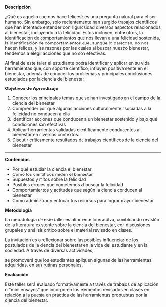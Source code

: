 
**Descripción**
<!-- ![alt text]({{ "/images/logo_DEI.png" | absolute_url }}) -->

¿Qué es aquello que nos hace felices? es una pregunta natural para el ser humano. Sin embargo, solo recientemente han surgido trabajos científicos que han intentado entender con rigurosidad diversos aspectos relacionados al bienestar, incluyendo a la felicidad. Estos incluyen, entre otros, la identificación de comportamientos que nos llevan a una felicidad sostenida, la identificación de comportamientos que, aunque lo parezcan, no nos hacen felices, y las razones por las cuales al buscar nuestro bienestar, tendemos a elegir acciones que no son efectivas.

Al final de este taller el estudiante podrá identificar y aplicar en su vida herramientas que, con soporte científico, influyen positivamente en el bienestar, además de conocer los problemas y principales conclusiones estudiados por la ciencia del bienestar.

**Objetivos de Aprendizaje**

1. Conocer  los principales  temas que se han  investigado en el campo de la ciencia del bienestar
2. Comprender por qué algunas acciones culturalmente asociadas a la felicidad no conducen a ella
3. Identificar  acciones que conducen a un bienestar sostenido y bajo qué condiciones son efectivas
4. Aplicar herramientas validadas científicamente conducentes al bienestar en diversos contextos.
5. Discutir críticamente  resultados de trabajos científicos de la ciencia del bienestar

**       **

**Contenidos**

- Por qué estudiar la ciencia el bienestar
- Cómo los científicos miden el bienestar
- Supuestos y mitos sobre la felicidad
- Posibles errores que cometemos al buscar la felicidad
- Comportamientos y actitudes que según la ciencia conducen al bienestar
- Cómo administrar y enfocar tus recursos para lograr mayor bienestar

**Metodología**

La metodología de este taller es altamente interactiva, combinando revisión de la literatura existente sobre la ciencia del bienestar, con discusiones grupales y análisis  crítico sobre el material revisado en clases.

La invitación es a reflexionar sobre las posibles influencias de los postulados de la ciencia del bienestar en la vida del estudiante y en la sociedad. A través de diversas actividades,

se promoverá que los  estudiantes apliquen algunas de las herramientas adquiridas, en sus rutinas personales.

**Evaluación**

Este taller será evaluado formativamente a través de trabajos de aplicación o &quot;mini ensayos&quot;  que incorporen los elementos revisados en clases en relación a la puesta en práctica de las  herramientas propuestas por la ciencia del bienestar.

<!-- **Calendario**

| **Clase** | **Fecha** | **Contenido** |
| :---: | :--- | :--- |
| 1 | 19 agosto | Por qué estudiar la ciencia el bienestar |
| 2 | 26 agosto | Cómo los científicos miden el bienestar |
| 3 | 2 septiembre | Supuestos y mitos sobre la felicidad I |
| 4 | 9 septiembre | Supuestos y mitos sobre la felicidad II   |
| 5 | 23 septiembre | Posibles errores que cometemos al buscar la felicidad I |
| 6 | 30 septiembre | Posibles errores que cometemos al buscar la felicidad II |
| 7 | 7  octubre | Posibles errores que cometemos al buscar la felicidad III |
| 8 | 14 octubre | Comportamientos y actitudes que según la ciencia conducen al bienestar I |
| 9 | 21 octubre | Comportamientos y actitudes que según la ciencia conducen al bienestar II |
| 10 | 28 octubre | Comportamientos y actitudes que según la ciencia conducen al bienestar III |
| 11 | 4 noviembre | Cómo administrar y enfocar tus recursos para lograr mayor bienestar I |
| 12 | 11 noviembre | Cómo administrar y enfocar tus recursos para lograr mayor bienestar II | -->